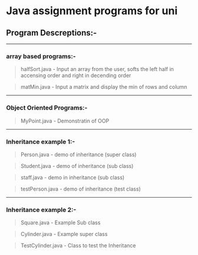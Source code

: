 # Java assignment programs for uni 

## Program Descreptions:-

-------------------------------------------------------------------------------------------------------------------------
### array based programs:-
> halfSort.java     - Input an array from the user, softs the left half in accensing order and right in decending order

> matMin.java       - Input a matrix and display the min of rows and column
-------------------------------------------------------------------------------------------------------------------------
### Object Oriented Programs:-
> MyPoint.java      - Demonstratin of OOP
-------------------------------------------------------------------------------------------------------------------------
### Inheritance example 1:-
> Person.java       - demo of inheritance (super class)

> Student.java      - demo of inheritance (sub class)

> staff.java        - demo in inheritance (sub class)

> testPerson.java   - demo of inheritance (test class)
-------------------------------------------------------------------------------------------------------------------------

### Inheritance example 2:-
> Square.java - Example Sub class

> Cylinder.java - Example super class

> TestCylinder.java - Class to test the Inheritance
